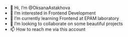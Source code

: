 - 👋 Hi, I’m @OksanaAstakhova
- 👀 I’m interested in Frontend Development
- 🌱 I’m currently learning Frontend at EPAM laboratory
- 💞️ I’m looking to collaborate on some beautiful projects
- 📫 How to reach me via this account

<!---
OksanaAstakhova/OksanaAstakhova is a ✨ special ✨ repository because its `README.md` (this file) appears on your GitHub profile.
You can click the Preview link to take a look at your changes.
--->
